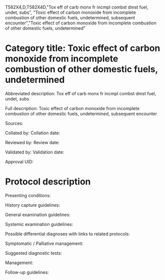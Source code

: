 T582X4,D,T582X4D,"Tox eff of carb monx fr incmpl combst dmst fuel, undet, subs", "Toxic effect of carbon monoxide from incomplete combustion of other domestic fuels, undetermined, subsequent encounter","Toxic effect of carbon monoxide from incomplete combustion of other domestic fuels, undetermined"
# Category title: Toxic effect of carbon monoxide from incomplete combustion of other domestic fuels, undetermined

Abbreviated description: Tox eff of carb monx fr incmpl combst dmst fuel, undet, subs

Full description: Toxic effect of carbon monoxide from incomplete combustion of other domestic fuels, undetermined, subsequent encounter

Sources:

Collated by:
Collation date:

Reviewed by:
Review date:

Validated by:
Validation date:

Approval UID:

# Protocol description

Presenting conditions:

History capture guidelines:

General examination guidelines:

Systemic examination guidelines:

Possible differential diagnoses with links to related protocols:

Symptomatic / Palliative management:

Suggested diagnostic tests:

Management:

Follow-up guidelines:
